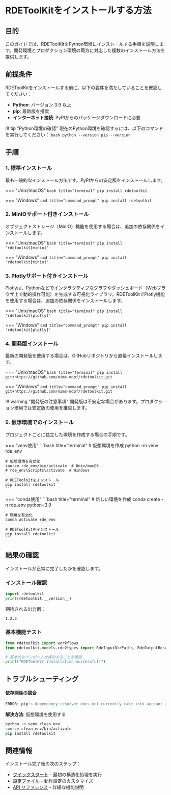 # RDEToolKitをインストールする方法

## 目的

このガイドでは、RDEToolKitをPython環境にインストールする手順を説明します。開発環境とプロダクション環境の両方に対応した複数のインストール方法を提供します。

## 前提条件

RDEToolKitをインストールする前に、以下の要件を満たしていることを確認してください：

- **Python**: バージョン 3.9 以上
- **pip**: 最新版を推奨
- **インターネット接続**: PyPIからのパッケージダウンロードに必要

!!! tip "Python環境の確認"
    現在のPython環境を確認するには、以下のコマンドを実行してください：
    ```bash
    python --version
    pip --version
    ```

## 手順

### 1. 標準インストール

最も一般的なインストール方法です。PyPIからの安定版をインストールします。

=== "Unix/macOS"
    ```bash title="terminal"
    pip install rdetoolkit
    ```

=== "Windows"
    ```cmd title="command_prompt"
    pip install rdetoolkit
    ```

### 2. MinIOサポート付きインストール

オブジェクトストレージ（MinIO）機能を使用する場合は、追加の依存関係をインストールします。

=== "Unix/macOS"
    ```bash title="terminal"
    pip install 'rdetoolkit[minio]'
    ```

=== "Windows"
    ```cmd title="command_prompt"
    pip install 'rdetoolkit[minio]'
    ```

### 3. Plotlyサポート付きインストール

Plotlyは、Pythonなどでインタラクティブなグラフやダッシュボード（Webブラウザ上で動的操作可能）を生成する可視化ライブラリ。RDEToolKitでPlotly機能を使用する場合は、追加の依存関係をインストールします。

=== "Unix/macOS"
    ```bash title="terminal"
    pip install 'rdetoolkit[plotly]'
    ```

=== "Windows"
    ```cmd title="command_prompt"
    pip install 'rdetoolkit[plotly]'
    ```

### 4. 開発版インストール

最新の開発版を使用する場合は、GitHubリポジトリから直接インストールします。

=== "Unix/macOS"
    ```bash title="terminal"
    pip install git+https://github.com/nims-mdpf/rdetoolkit.git
    ```

=== "Windows"
    ```cmd title="command_prompt"
    pip install git+https://github.com/nims-mdpf/rdetoolkit.git
    ```

!!! warning "開発版の注意事項"
    開発版は不安定な場合があります。プロダクション環境では安定版の使用を推奨します。

### 5. 仮想環境でのインストール

プロジェクトごとに独立した環境を作成する場合の手順です。

=== "venv使用"
    ```bash title="terminal"
    # 仮想環境を作成
    python -m venv rde_env

    # 仮想環境を有効化
    source rde_env/bin/activate  # Unix/macOS
    # rde_env\Scripts\activate  # Windows

    # RDEToolKitをインストール
    pip install rdetoolkit
    ```

=== "conda使用"
    ```bash title="terminal"
    # 新しい環境を作成
    conda create -n rde_env python=3.9

    # 環境を有効化
    conda activate rde_env

    # RDEToolKitをインストール
    pip install rdetoolkit
    ```

## 結果の確認

インストールが正常に完了したかを確認します。

### インストール確認

```python title="python_console"
import rdetoolkit
print(rdetoolkit.__version__)
```

期待される出力例：
```
1.2.3
```

### 基本機能テスト

```python title="test_installation.py"
from rdetoolkit import workflows
from rdetoolkit.models.rde2types import RdeInputDirPaths, RdeOutputResourcePath

# 基本的なインポートが成功することを確認
print("RDEToolKit installation successful!")
```

## トラブルシューティング

#### 依存関係の競合

```bash
ERROR: pip's dependency resolver does not currently take into account all the packages
```

**解決方法**: 仮想環境を使用する
```bash title="terminal"
python -m venv clean_env
source clean_env/bin/activate
pip install rdetoolkit
```

## 関連情報

インストール完了後の次のステップ：

- [クイックスタート](quick-start.ja.md) - 最初の構造化処理を実行
- [設定ファイル](user-guide/config.ja.md) - 動作設定のカスタマイズ
- [API リファレンス](api/index.ja.md) - 詳細な機能説明
